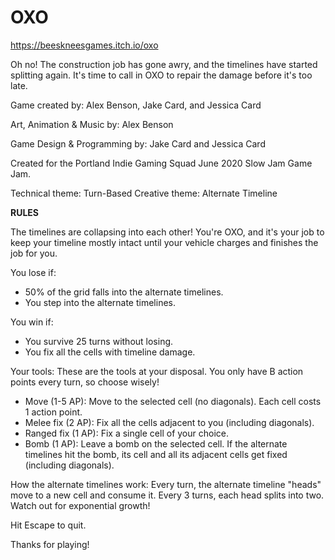 # OXO

https://beeskneesgames.itch.io/oxo

Oh no! The construction job has gone awry, and the timelines have started splitting again. It's time to call in OXO to repair the damage before it's too late.

Game created by: Alex Benson, Jake Card, and Jessica Card

Art, Animation & Music by: Alex Benson

Game Design & Programming by: Jake Card and Jessica Card

Created for the Portland Indie Gaming Squad June 2020 Slow Jam Game Jam. 

Technical theme: Turn-Based
Creative theme: Alternate Timeline


**RULES**

The timelines are collapsing into each other! You're OXO, and it's your job to keep your timeline mostly intact until your vehicle charges and finishes the job for you.

You lose if:
* 50% of the grid falls into the alternate timelines.
* You step into the alternate timelines.

You win if:
* You survive 25 turns without losing.
* You fix all the cells with timeline damage.

Your tools:
These are the tools at your disposal. You only have B action points every turn, so choose wisely!

* Move (1-5 AP): Move to the selected cell (no diagonals). Each cell costs 1 action point.
* Melee fix (2 AP): Fix all the cells adjacent to you (including diagonals).
* Ranged fix (1 AP): Fix a single cell of your choice.
* Bomb (1 AP): Leave a bomb on the selected cell. If the alternate timelines hit the bomb, its cell and all its adjacent cells get fixed (including diagonals).

How the alternate timelines work:
Every turn, the alternate timeline "heads" move to a new cell and consume it. Every 3 turns, each head splits into two. Watch out for exponential growth!

Hit Escape to quit.

Thanks for playing!
